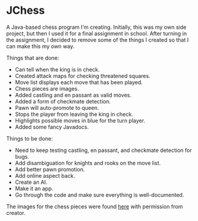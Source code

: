 JChess
=======

A Java-based chess program I'm creating.
Initially, this was my own side project, but then I used it for a final assignment in school.
After turning in the assignment, I decided to remove some of the things I created so that I can make this my own way.

Things that are done:
- Can tell when the king is in check.
- Created attack maps for checking threatened squares.
- Move list displays each move that has been played.
- Chess pieces are images.
- Added castling and en passant as valid moves.
- Added a form of checkmate detection.
- Pawn will auto-promote to queen.
- Stops the player from leaving the king in check.
- Highlights possible moves in blue for the turn player.
- Added some fancy Javadocs.

Things to be done:
- Need to keep testing castling, en passant, and checkmate detection for bugs.
- Add disambiguation for knights and rooks on the move list.
- Add better pawn promotion.
- Add online aspect back.
- Create an AI.
- Make it an app.
- Go through the code and make sure everything is well-documented.

The images for the chess pieces were found [here](http://ixian.com/chess/) with permission from creator.

